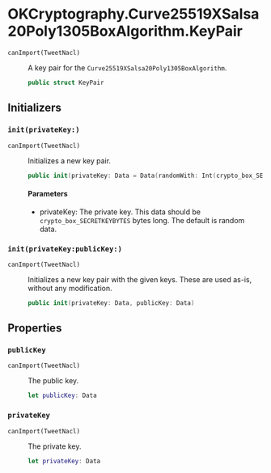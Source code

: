 # OKCryptography.Curve25519XSalsa20Poly1305BoxAlgorithm.KeyPair

<dl>
<dt><code>canImport(TweetNacl)</code></dt>
<dd>

A key pair for the `Curve25519XSalsa20Poly1305BoxAlgorithm`.

``` swift
public struct KeyPair
```

</dd>
</dl>

## Initializers

### `init(privateKey:)`

<dl>
<dt><code>canImport(TweetNacl)</code></dt>
<dd>

Initializes a new key pair.

``` swift
public init(privateKey: Data = Data(randomWith: Int(crypto_box_SECRETKEYBYTES)))
```

#### Parameters

  - privateKey: The private key. This data should be `crypto_box_SECRETKEYBYTES` bytes long. The default is random data.

</dd>
</dl>

### `init(privateKey:publicKey:)`

<dl>
<dt><code>canImport(TweetNacl)</code></dt>
<dd>

Initializes a new key pair with the given keys. These are used as-is, without any modification.

``` swift
public init(privateKey: Data, publicKey: Data)
```

</dd>
</dl>

## Properties

### `publicKey`

<dl>
<dt><code>canImport(TweetNacl)</code></dt>
<dd>

The public key.

``` swift
let publicKey: Data
```

</dd>
</dl>

### `privateKey`

<dl>
<dt><code>canImport(TweetNacl)</code></dt>
<dd>

The private key.

``` swift
let privateKey: Data
```

</dd>
</dl>
